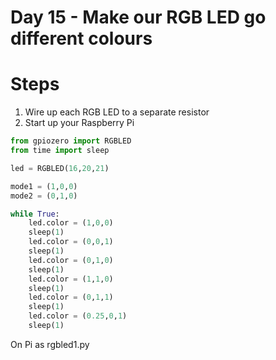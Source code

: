 # Day 15 - Make our RGB LED go different colours

# Steps
1. Wire up each RGB LED to a separate resistor
2. Start up your Raspberry Pi


``` python
from gpiozero import RGBLED
from time import sleep

led = RGBLED(16,20,21)

mode1 = (1,0,0)
mode2 = (0,1,0)

while True:
    led.color = (1,0,0)
    sleep(1)
    led.color = (0,0,1)
    sleep(1)
    led.color = (0,1,0)
    sleep(1)
    led.color = (1,1,0)
    sleep(1)
    led.color = (0,1,1)
    sleep(1)
    led.color = (0.25,0,1)
    sleep(1)
``` 
On Pi as rgbled1.py
